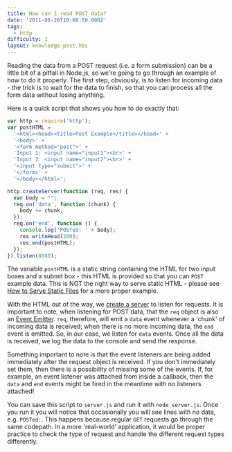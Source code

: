 ```yaml
---
title: How can I read POST data?
date: '2011-08-26T10:08:50.000Z'
tags:
  - http
difficulty: 1
layout: knowledge-post.hbs
---
```


Reading the data from a POST request (i.e. a form submission) can be a little bit of a pitfall in Node.js, so we're going to go through an example of how to do it properly. The first step, obviously, is to listen for incoming data - the trick is to wait for the data to finish, so that you can process all the form data without losing anything.

Here is a quick script that shows you how to do exactly that:

```javascript
var http = require('http');
var postHTML =
  '<html><head><title>Post Example</title></head>' +
  '<body>' +
  '<form method="post">' +
  'Input 1: <input name="input1"><br>' +
  'Input 2: <input name="input2"><br>' +
  '<input type="submit">' +
  '</form>' +
  '</body></html>';

http.createServer(function (req, res) {
  var body = "";
  req.on('data', function (chunk) {
    body += chunk;
  });
  req.on('end', function () {
    console.log('POSTed: ' + body);
    res.writeHead(200);
    res.end(postHTML);
  });
}).listen(8080);
```

The variable `postHTML` is a static string containing the HTML for two input boxes and a submit box - this HTML is provided so that you can `POST` example data. This is NOT the right way to serve static HTML - please see [How to Serve Static Files](/en/knowledge/HTTP/servers/how-to-serve-static-files/) for a more proper example.

With the HTML out of the way, we [create a server](/en/knowledge/HTTP/servers/how-to-create-a-HTTP-server/) to listen for requests. It is important to note, when listening for POST data, that the `req` object is also an [Event Emitter](/en/knowledge/getting-started/control-flow/what-are-event-emitters/). `req`, therefore, will emit a `data` event whenever a 'chunk' of incoming data is received; when there is no more incoming data, the `end` event is emitted. So, in our case, we listen for `data` events. Once all the data is received, we log the data to the console and send the response.

Something important to note is that the event listeners are being added immediately after the request object is received. If you don't immediately set them, then there is a possibility of missing some of the events. If, for example, an event listener was attached from inside a callback, then the `data` and `end` events might be fired in the meantime with no listeners attached!

You can save this script to `server.js` and run it with `node server.js`. Once you run it you will notice that occasionally you will see lines with no data, e.g. `POSTed:`. This happens because regular `GET` requests go through the same codepath. In a more 'real-world' application, it would be proper practice to check the type of request and handle the different request types differently.
